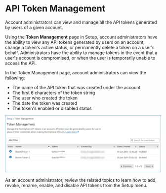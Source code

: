 # API Token Management

<head>
  <meta name="guidename" content="Platform"/>
  <meta name="context" content="GUID-32da8ba5-1209-45ae-81a4-5a0ae8bb6392"/>
</head>

Account administrators can view and manage all the API tokens generated by users of a given account.

Using the **Token Management** page in Setup, account administrators have the ability to view any API tokens generated by users on an account, change a token's active status, or permanently delete a token on a user's behalf. Administrators have the ability to manage tokens in the event that a user's account is compromised, or when the user is temporarily unable to access the API.

In the Token Management page, account administrators can view the following:

- The name of the API token that was created under the account
- The first 6 characters of the token string
- The user who created the token
- The date the token was created
- The token's enabled or disabled status

![img-int-token_management_page](Images/img-int-token_management_page_2757c033-1202-4c83-b41f-1f37066ed47f.jpg)

As an account administrator, review the related topics to learn how to add, revoke, rename, enable, and disable API tokens from the Setup menu.
